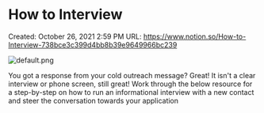 # How to Interview

Created: October 26, 2021 2:59 PM
URL: https://www.notion.so/How-to-Interview-738bce3c399d4bb8b39e9649966bc239

![default.png](How%20to%20Interview%20f86859f9d7fc4b54ae0f264ed01e50bd/default.png)

You got a response from your cold outreach message? Great! It isn't a clear interview or phone screen, still great! Work through the below resource for a step-by-step on how to run an informational interview with a new contact and steer the conversation towards your application
